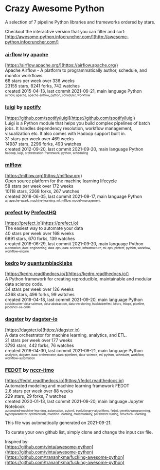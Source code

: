 # Crazy Awesome Python
A selection of 7 pipeline Python libraries and frameworks ordered by stars.  

Checkout the interactive version that you can filter and sort: 
[http://awesome-python.infocruncher.com/](http://awesome-python.infocruncher.com/)  


### [airflow](https://github.com/apache/airflow) by [apache](https://github.com/apache)  
[https://airflow.apache.org/](https://airflow.apache.org/)  
Apache Airflow - A platform to programmatically author, schedule, and monitor workflows  
68 stars per week over 336 weeks  
23155 stars, 9241 forks, 742 watches  
created 2015-04-13, last commit 2021-09-21, main language Python  
<sub><sup>airflow, apache, apache-airflow, python, scheduler, workflow</sup></sub>


### [luigi](https://github.com/spotify/luigi) by [spotify](https://github.com/spotify)  
[https://github.com/spotify/luigi](https://github.com/spotify/luigi)  
Luigi is a Python module that helps you build complex pipelines of batch jobs. It handles dependency resolution, workflow management, visualization etc. It also comes with Hadoop support built in.   
31 stars per week over 469 weeks  
14987 stars, 2296 forks, 493 watches  
created 2012-09-20, last commit 2021-09-20, main language Python  
<sub><sup>hadoop, luigi, orchestration-framework, python, scheduling</sup></sub>


### [mlflow](https://github.com/mlflow/mlflow)  
[https://mlflow.org](https://mlflow.org)  
Open source platform for the machine learning lifecycle  
58 stars per week over 172 weeks  
10118 stars, 2268 forks, 267 watches  
created 2018-06-05, last commit 2021-09-17, main language Python  
<sub><sup>ai, apache-spark, machine-learning, ml, mlflow, model-management</sup></sub>


### [prefect](https://github.com/PrefectHQ/prefect) by [PrefectHQ](https://github.com/PrefectHQ)  
[https://prefect.io](https://prefect.io)  
The easiest way to automate your data  
40 stars per week over 168 weeks  
6891 stars, 670 forks, 139 watches  
created 2018-06-29, last commit 2021-09-20, main language Python  
<sub><sup>automation, data-engineering, data-ops, data-science, infrastructure, ml-ops, prefect, python, workflow, workflow-engine</sup></sub>


### [kedro](https://github.com/quantumblacklabs/kedro) by [quantumblacklabs](https://github.com/quantumblacklabs)  
[https://kedro.readthedocs.io/](https://kedro.readthedocs.io/)  
A Python framework for creating reproducible, maintainable and modular data science code.  
34 stars per week over 126 weeks  
4368 stars, 496 forks, 99 watches  
created 2019-04-18, last commit 2021-09-20, main language Python  
<sub><sup>cookiecutter-data-science, data-abstraction, data-versioning, hacktoberfest, kedro, mlops, pipeline, pipelines-as-code</sup></sub>


### [dagster](https://github.com/dagster-io/dagster) by [dagster-io](https://github.com/dagster-io)  
[https://dagster.io](https://dagster.io)  
A data orchestrator for machine learning, analytics, and ETL.  
21 stars per week over 177 weeks  
3793 stars, 442 forks, 76 watches  
created 2018-04-30, last commit 2021-09-21, main language Python  
<sub><sup>analytics, dagster, data-orchestrator, data-pipelines, data-science, etl, python, scheduler, workflow, workflow-automation</sup></sub>


### [FEDOT](https://github.com/nccr-itmo/FEDOT) by [nccr-itmo](https://github.com/nccr-itmo)  
[https://fedot.readthedocs.io](https://fedot.readthedocs.io)  
Automated modeling and machine learning framework FEDOT  
2.6 stars per week over 88 weeks  
229 stars, 29 forks, 7 watches  
created 2020-01-13, last commit 2021-09-20, main language Jupyter Notebook  
<sub><sup>automated-machine-learning, automation, automl, evolutionary-algorithms, fedot, genetic-programming, hyperparameter-optimization, machine-learning, multimodality, parameter-tuning, structural-learning</sup></sub>


This file was automatically generated on 2021-09-21.  

To curate your own github list, simply clone and change the input csv file.  

Inspired by:  
[https://github.com/vinta/awesome-python](https://github.com/vinta/awesome-python)  
[https://github.com/trananhkma/fucking-awesome-python](https://github.com/trananhkma/fucking-awesome-python)  